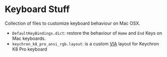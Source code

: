 # Keyboard Stuff

Collection of files to customize keyboard behaviour on Mac OSX.

* `DefaultKeyBindings.dict`: restore the behaviour of `Home` and `End` Keys on Mac keyboards.
* `keychron_k8_pro_ansi_rgb.layout`: is a custom [VIA](https://usevia.app/) layout for Keychron K8 Pro keyboard
